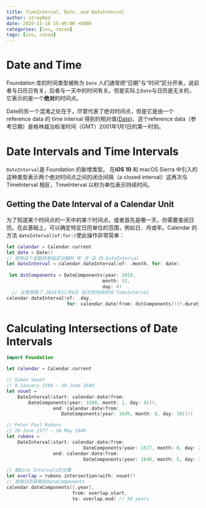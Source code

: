 ```yaml
---
title: TimeInterval, Date, and DateInterval
author: strayRed
date: 2020-11-16 15:49:00 +0800
categories: [ios, cocoa]
tags: [ios, cocoa]
---
```


# Date and Time

Foundation 库的时间类型被称为 `Date` 人们通常把“日期”与“时间”区分开来，说前者与日历日有关，后者与一天中的时间有关。但是实际上`Date`与日历是无关的，它表示的是一个**绝对**的时间点。

Date的另一个混淆之处在于，尽管代表了绝对时间点，但是它是由一个 reference data 的 time interval 得到的相对值([Date](https://github.com/apple/swift-corelibs-foundation/blob/master/Foundation/Date.swift#L17-L20))。这个reference data（参考日期）是格林威治标准时间（GMT）2001年1月1日的第一时刻。

# Date Intervals and Time Intervals

`DateInterval`是 Foundation 的新增类型。 在**iOS 10** 和 macOS Sierra 中引入的这种类型表示两个绝对时间点之间的闭合间隔（a closed interval）这再次与 TimeInterval 相反，TimeInterval 以秒为单位表示持续时间。

## Getting the Date Interval of a Calendar Unit

为了知道某个时间点的一天中的某个时间点，或者首先是哪一天，你需要查阅日历。在此基础上，可以确定特定日历单位的范围，例如日、月或年。Calendar 的方法 `dateInterval(of:for:)`使此操作非常简单：

```Swift
let calendar = Calendar.current
let date = Date()
// 使用这个函数获取指定日期的 年 月 日 的 DateInterval
let dateInterval = calendar.dateInterval(of: .month, for: date)
 
 let dstComponents = DateComponents(year: 2018,
                                   month: 11,
                                   day: 4)
  // 这里获取了 2018年11月4日 这天的持续时间 TimeInterval
calendar.dateInterval(of: .day,
                      for: calendar.date(from: dstComponents)!)?.duration
```

# Calculating Intersections of Date Intervals

```Swift
import Foundation

let calendar = Calendar.current

// Simon Vouet
// 9 January 1590 – 30 June 1649
let vouet =
    DateInterval(start: calendar.date(from:
        DateComponents(year: 1590, month: 1, day: 9))!,
                 end: calendar.date(from:
                    DateComponents(year: 1649, month: 6, day: 30))!)

// Peter Paul Rubens
// 28 June 1577 – 30 May 1640
let rubens =
    DateInterval(start: calendar.date(from:
                            DateComponents(year: 1577, month: 6, day: 28))!,
                 end: calendar.date(from:
                            DateComponents(year: 1640, month: 5, day: 30))!)

// 取Date Intervals的交集
let overlap = rubens.intersection(with: vouet)!
// 使用日历获取到dateComponents
calendar.dateComponents([.year],
                        from: overlap.start,
                        to: overlap.end) // 50 years
```